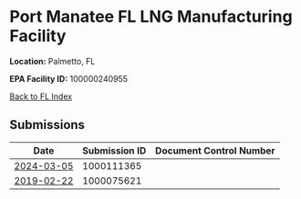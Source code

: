 # Port Manatee FL LNG Manufacturing Facility

**Location:** Palmetto, FL

**EPA Facility ID:** 100000240955

[Back to FL Index](../../index.md)

## Submissions

| Date | Submission ID | Document Control Number |
|------|--------------|-------------------------|
| [2024-03-05](submissions/1000111365.md) | 1000111365 |  |
| [2019-02-22](submissions/1000075621.md) | 1000075621 |  |
